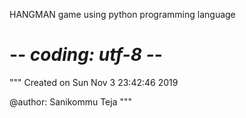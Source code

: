 HANGMAN game using python programming language
# -*- coding: utf-8 -*-
"""
Created on Sun Nov  3 23:42:46 2019

@author: Sanikommu Teja
"""
